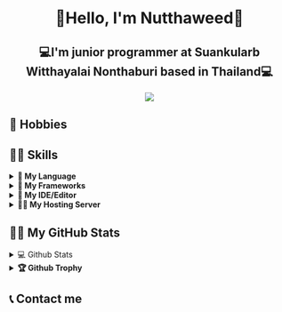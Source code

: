 <h1 align="center">🎉Hello, I'm Nutthaweed🎉</h1>
<h2 align="center">💻I'm junior programmer at Suankularb Witthayalai Nonthaburi based in Thailand💻</h2>
<p align="center">
<img src="https://media.giphy.com/media/n8ClfqBg5oZsUdR28J/giphy-downsized-large.gif" align="center">
 </p>
 
## 👫 Hobbies


## 👨‍💻 Skills
<details>
                 <summary><b> 🏮 My Language </b></summary>
<p align="center">
  <a href="https://developer.mozilla.org/en-US/docs/Web/JavaScript"target="_blank">
    <img
      src="https://img.shields.io/badge/javascript-%23323330.svg?style=for-the-badge&logo=javascript&logoColor=%23F7DF1E"
      alt="javascript"
    />
  </a>
  <a href="https://www.w3schools.com/cpp/" target="_blank">
    <img
      src="https://img.shields.io/badge/C%2B%2B-00599C?style=for-the-badge&logo=c%2B%2B&logoColor=white"
      alt="cplusplus"
    />
  </a>
 <a href="https://www.w3schools.com/cs/index.php" target="_blank">
    <img
      src="https://img.shields.io/badge/c%23-%23239120.svg?style=for-the-badge&logo=c-sharp&logoColor=white"
      alt="csharp"
    />
  </a>
 <a href="https://www.tutorialspoint.com/cprogramming/index.htm" target="_blank">
    <img
      src="https://img.shields.io/badge/c-%2300599C.svg?style=for-the-badge&logo=c&logoColor=white"
      alt="c"
    />
  </a>
  <a href="https://www.python.org" target="_blank">
    <img
      src="https://img.shields.io/badge/Python-3776AB?style=for-the-badge&logo=python&logoColor=white"
      alt="python"
    />
  </a>
    <a href="https://www.w3.org/html/" target="_blank">
    <img
      src="https://img.shields.io/badge/html5-%23E34F26.svg?style=for-the-badge&logo=html5&logoColor=white"
      alt="html5"
    />
  </a>
  <a href="https://www.w3schools.com/css/" target="_blank">
    <img
      src="https://img.shields.io/badge/css3-%231572B6.svg?style=for-the-badge&logo=css3&logoColor=white"
      alt="css3"
    />
  </a>
    <a href="https://www.java.com/en/" target="_blank">
    <img
      src="https://img.shields.io/badge/java-%23ED8B00.svg?style=for-the-badge&logo=java&logoColor=white"
      alt="java"
    />
  </a>
      <a href="https://www.typescriptlang.org/" target="_blank">
    <img
      src="https://img.shields.io/badge/typescript-%23007ACC.svg?style=for-the-badge&logo=typescript&logoColor=white"
      alt="typescript"
    />
    </a>
 <a href="https://dart.dev/" target="_blank">
    <img
      src="https://img.shields.io/badge/dart-%230175C2.svg?style=for-the-badge&logo=dart&logoColor=white"
      alt="dart"
    />
    </a>
  <a href="https://www.rust-lang.org/" target="_blank">
    <img
      src="https://img.shields.io/badge/rust-%23000000.svg?style=for-the-badge&logo=rust&logoColor=white"
      alt="rust"
    />
    </a>
 <a href="https://www.ruby-lang.org/en/" target="_blank">
    <img
      src="https://img.shields.io/badge/ruby-%23CC342D.svg?style=for-the-badge&logo=ruby&logoColor=white"
      alt="ruby"
    />
    </a>
 <a href="https://kotlinlang.org/" target="_blank">
    <img
      src="https://img.shields.io/badge/kotlin-%230095D5.svg?style=for-the-badge&logo=kotlin&logoColor=white"
      alt="kotlin"
    />
    </a>
 <a href="https://www.r-project.org/" target="_blank">
    <img
      src="https://img.shields.io/badge/r-%23276DC3.svg?style=for-the-badge&logo=r&logoColor=white"
      alt="r"
    />
    </a>
</p>
 </details>
 
 <details>
 <summary><b> 💾 My Frameworks</b></summary>
 <p align="center">
  <a href="https://nodejs.org/en/"target="_blank">
    <img
      src="https://img.shields.io/badge/node.js-6DA55F?style=for-the-badge&logo=node.js&logoColor=white"
      alt="nodejs"
    />
  </a>
  <a href="https://nextjs.org/"target="_blank">
    <img
      src="https://img.shields.io/badge/Next-black?style=for-the-badge&logo=next.js&logoColor=white"
      alt="nextjs"
    />
  </a>
  <a href="https://reactjs.org/"target="_blank">
    <img
      src="https://img.shields.io/badge/react-%2320232a.svg?style=for-the-badge&logo=react&logoColor=%2361DAFB"
      alt="reactjs"
    />
  </a>
  <a href="https://tailwindcss.com/"target="_blank">
    <img
      src="https://img.shields.io/badge/tailwindcss-%2338B2AC.svg?style=for-the-badge&logo=tailwind-css&logoColor=white)"
      alt="tailwindcss"
    />
  </a>
  <a href="https://reactnative.dev/"target="_blank">
    <img
      src="https://img.shields.io/badge/react_native-%2320232a.svg?style=for-the-badge&logo=react&logoColor=%2361DAFB"
      alt="react-native"
    />
  </a>
  <a href="https://flutter.dev/?gclid=CjwKCAjwoduRBhA4EiwACL5RP5DhOW0e0MNeLgA3qOS78pfEge8vRqLWfILKW2TeMBMMK6WIMdJR3RoCn_QQAvD_BwE&gclsrc=aw.ds"target="_blank">
    <img
      src="https://img.shields.io/badge/Flutter-%2302569B.svg?style=for-the-badge&logo=Flutter&logoColor=white"
      alt="flutter"
    />
  </a>
  <a href="https://threejs.org/"target="_blank">
    <img
      src="https://img.shields.io/badge/threejs-black?style=for-the-badge&logo=three.js&logoColor=white"
      alt="threejs"
    />
  </a>
  <a href="https://expo.dev/"target="_blank">
    <img
      src="https://img.shields.io/badge/expo-1C1E24?style=for-the-badge&logo=expo&logoColor=#D04A37"
      alt="expo"
    />
  </a>
 </p>
 </details>
 
 <details>
 <summary><b> 📝 My IDE/Editor</b></summary>
 <p align="center">
  <a href="https://code.visualstudio.com/"target="_blank">
    <img
      src="https://img.shields.io/badge/Visual%20Studio%20Code-0078d7.svg?style=for-the-badge&logo=visual-studio-code&logoColor=white"
      alt="VScode"
    />
  </a>
   <a href="https://atom.io/"target="_blank">
    <img
      src="https://img.shields.io/badge/Atom-%2366595C.svg?style=for-the-badge&logo=atom&logoColor=white"
      alt="atom"
    />
  </a>
   <a href="https://visualstudio.microsoft.com/"target="_blank">
    <img
      src="https://img.shields.io/badge/Visual%20Studio-5C2D91.svg?style=for-the-badge&logo=visual-studio&logoColor=white"
      alt="VS"
    />
  </a>
   <a href="https://www.eclipse.org/downloads/"target="_blank">
    <img
      src="https://img.shields.io/badge/Eclipse-FE7A16.svg?style=for-the-badge&logo=Eclipse&logoColor=white"
      alt="Eclispe"
    />
  </a>
  <a href="https://www.sublimetext.com/"target="_blank">
    <img
      src="https://img.shields.io/badge/sublime_text-%23575757.svg?style=for-the-badge&logo=sublime-text&logoColor=important"
      alt="SublimeText"
    />
  </a>
  <a href="https://neovim.io/"target="_blank">
    <img
      src="https://img.shields.io/badge/NeoVim-%2357A143.svg?&style=for-the-badge&logo=neovim&logoColor=white"
      alt="Neovim"
    />
  </a>
  <a href="https://www.jetbrains.com/pycharm/"target="_blank">
    <img
      src="https://img.shields.io/badge/pycharm-143?style=for-the-badge&logo=pycharm&logoColor=black&color=black&labelColor=green"
      alt="Pycharm"
    />
  </a>
  <a href="https://www.jetbrains.com/idea/"target="_blank">
    <img
      src="https://img.shields.io/badge/IntelliJIDEA-000000.svg?style=for-the-badge&logo=intellij-idea&logoColor=white"
      alt="IntelliJIdea"
    />
  </a>
  <a href="https://developer.android.com/studio?gclid=CjwKCAjwoduRBhA4EiwACL5RP0Lncj0lqdPX2Qzay2ONwbSPqCu0B4sCJk4hpUSNiCJtG-9UrH0G-BoCxRcQAvD_BwE&gclsrc=aw.ds"target="_blank">
    <img
      src="https://img.shields.io/badge/Android%20Studio-3DDC84.svg?style=for-the-badge&logo=android-studio&logoColor=white"
      alt="AndroidStudio"
    />
  </a>
 </p>
 </details>
 
 <details>
 <summary><b> 🐕‍🦺 My Hosting Server</b></summary>
 <p align="center">
 <a href="https://vercel.com/"target="_blank">
    <img
      src="https://img.shields.io/badge/vercel-%23000000.svg?style=for-the-badge&logo=vercel&logoColor=white"
      alt="Vercel"
    />
  </a>
  <a href="https://dashboard.heroku.com/"target="_blank">
    <img
      src="https://img.shields.io/badge/heroku-%23430098.svg?style=for-the-badge&logo=heroku&logoColor=white"
      alt="Heroku"
    />
  </a>
 </p>
 </details>
 

## 🐱‍💻 My GitHub Stats
<details>
 <summary> 💻 Github Stats</summary>
  <p align="center">
    <img  src="https://github-readme-stats.vercel.app/api/top-langs?username=Nutthaweed&theme=radical&show_icons=true&locale=en&layout=compact" alt="Nutthaweed" />
    &nbsp;
    <img   src="https://github-readme-stats.vercel.app/api?username=Nutthaweed&theme=radical&show_icons=true&locale=en" alt="Nutthaweed" />
   </details>
   <details>
 <summary><b> 🏆 Github Trophy</b></summary>
    <p><img src="https://github-profile-trophy.vercel.app/?username=nutthaweed&theme=radical&column=8&no-bg=true&no-frame=true" alt=trophy /></p>
 </details>
 </p>
     
## 📞 Contact me
